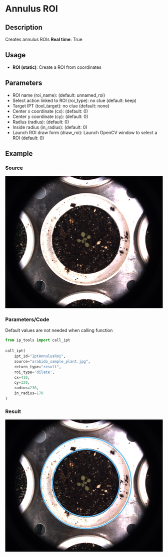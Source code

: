 # Annulus ROI

## Description

Creates annulus ROIs
**Real time**: True

## Usage

- **ROI (static)**: Create a ROI from coordinates

## Parameters

- ROI name (roi_name):  (default: unnamed_roi)
- Select action linked to ROI (roi_type): no clue (default: keep)
- Target IPT (tool_target): no clue (default: none)
- Center x coordinate (cx):  (default: 0)
- Center y coordinate (cy):  (default: 0)
- Radius (radius):  (default: 0)
- Inside radius (in_radius):  (default: 0)
- Launch ROI draw form (draw_roi): Launch OpenCV window to select a ROI (default: 0)

## Example

### Source

![Source image](images/arabido_sample_plant.jpg)

### Parameters/Code

Default values are not needed when calling function

```python
from ip_tools import call_ipt

call_ipt(
    ipt_id="IptAnnulusRoi",
    source="arabido_sample_plant.jpg",
    return_type="result",
    roi_type='dilate',
    cx=410,
    cy=320,
    radius=230,
    in_radius=170
)
```

### Result

![Result image](images/ipt_Annulus_ROI.jpg)
